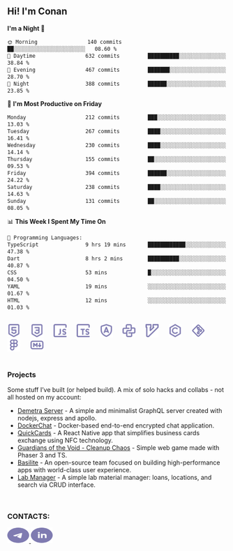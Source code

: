 ## Hi! I'm Conan

<!--START_SECTION:waka-->
**I'm a Night 🦉** 

```text
🌞 Morning                140 commits         ██░░░░░░░░░░░░░░░░░░░░░░░   08.60 % 
🌆 Daytime                632 commits         ██████████░░░░░░░░░░░░░░░   38.84 % 
🌃 Evening                467 commits         ███████░░░░░░░░░░░░░░░░░░   28.70 % 
🌙 Night                  388 commits         ██████░░░░░░░░░░░░░░░░░░░   23.85 % 
```
📅 **I'm Most Productive on Friday** 

```text
Monday                   212 commits         ███░░░░░░░░░░░░░░░░░░░░░░   13.03 % 
Tuesday                  267 commits         ████░░░░░░░░░░░░░░░░░░░░░   16.41 % 
Wednesday                230 commits         ████░░░░░░░░░░░░░░░░░░░░░   14.14 % 
Thursday                 155 commits         ██░░░░░░░░░░░░░░░░░░░░░░░   09.53 % 
Friday                   394 commits         ██████░░░░░░░░░░░░░░░░░░░   24.22 % 
Saturday                 238 commits         ████░░░░░░░░░░░░░░░░░░░░░   14.63 % 
Sunday                   131 commits         ██░░░░░░░░░░░░░░░░░░░░░░░   08.05 % 
```


📊 **This Week I Spent My Time On** 

```text
💬 Programming Languages: 
TypeScript               9 hrs 19 mins       ████████████░░░░░░░░░░░░░   47.38 % 
Dart                     8 hrs 2 mins        ██████████░░░░░░░░░░░░░░░   40.87 % 
CSS                      53 mins             █░░░░░░░░░░░░░░░░░░░░░░░░   04.50 % 
YAML                     19 mins             ░░░░░░░░░░░░░░░░░░░░░░░░░   01.67 % 
HTML                     12 mins             ░░░░░░░░░░░░░░░░░░░░░░░░░   01.03 % 
```


<!--END_SECTION:waka-->

<br>

<div align="left">
  <img src="icons/skills/html.svg" width="30" alt="html5"/>
  <img width="15"/>
  <img src="icons/skills/css.svg" width="30" alt="css"/>
  <img width="15"/>
  <img src="icons/skills/javascript.svg" width="30" alt="javascript"/>
  <img width="15"/>
  <img src="icons/skills/typescript.svg" width="30" alt="typescript"/>
  <img width="15"/>
  <img src="icons/skills/angular.svg" width="30" alt="angular"/>
  <img width="15"/>
  <img src="icons/skills/python.svg" width="30" alt="python"/>
  <img width="15"/>
  <img src="icons/skills/vim.svg" width="30" alt="vim"/>
  <img width="15"/>
  <img src="icons/skills/c.svg" width="30" alt="c"/>
  <img width="15"/>
  <img src="icons/skills/git.svg" width="30" alt="git"/>
  <img width="15"/>
  <img src="icons/skills/figma.svg" width="30" alt="figma"/>
  <img width="15"/>
  <img src="icons/skills/markdown.svg" width="30" alt="markdown"/>
</div>

<br>

### Projects
Some stuff I’ve built (or helped build). A mix of solo hacks and collabs - not all hosted on my account:
- [Demetra Server](https://github.com/demetra-project/server) -  A simple and minimalist GraphQL server created with nodejs, express and apollo.
- [DockerChat](https://github.com/Nick-Maro/DockerChat) - Docker-based end-to-end encrypted chat application.
- [QuickCards](https://github.com/Pako3549/QuickCards) - A React Native app that simplifies business cards exchange using NFC technology.
- [Guardians of the Void - Cleanup Chaos](https://github.com/guardians-of-the-void/cleanup-chaos) - Simple web game made with Phaser 3 and TS.
- [Basilite](https://github.com/basilite) - An open-source team focused on building high-performance apps with world-class user experience.
- [Lab Manager](https://github.com/blvckspider/it-lab-manager) - A simple lab material manager: loans, locations, and search via CRUD interface.

<br>

### CONTACTS:
<div align="left">
  <a href="https://t.me/gkkconan">
    <img src="icons/contacts/telegram.svg" width="50" height="35" alt="telegram"/>
  </a>
  <a href="https://www.linkedin.com/in/gkkconan">
    <img src="icons/contacts/linkedin.svg" width="50" height="35" alt="linkedin"/>
  </a>
</div>